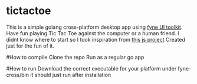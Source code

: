 # tictactoe
This is a simple golang cross-platform desktop app using [fyne UI toolkit](https://github.com/fyne-io/fyne).
Have fun playing Tic Tac Toe against the computer or a human friend.
I didnt know where to start so I took inspiration from [this js project](https://code-boxx.com/simple-javascript-tic-tac-toe)
Created just for the fun of it.

#How to compile
Clone the repo
Run as a regular go app

#How to run
Download the correct executable for your platform under 
fyne-cross/bin
it should just run after installation